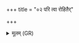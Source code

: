 +++
title = "०२ परि त्वा रोहितैर्"

+++
<details><summary>मूलम् (GR)</summary>

परि त्वा रोहितैर् वर्णैर्  
दीर्घायुत्वाय दध्मसि ।  
यथा त्वम् अरपा असो  
अथो ऽहरितो भव ॥
</details>